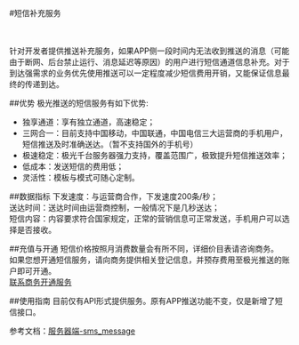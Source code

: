 #短信补充服务
<style>
img[alt=jpush_ios_v] { width: 500px; }
img[alt=jpush_android_so] { width: 800px; }
</style>
<br/>
<br/>
针对开发者提供推送补充服务，如果APP侧一段时间内无法收到推送的消息（可能由于断网、后台禁止运行、消息延迟等原因）的用户进行短信通道信息补充。对于到达强需求的业务优先使用推送可以一定程度减少短信费用开销，又能保证信息最终的传递到达。

##优势
极光推送的短信服务有如下优势:  

+ 独享通道：享有独立通道，高速稳定；  
+ 三网合一：目前支持中国移动，中国联通，中国电信三大运营商的手机用户，短信推送及时准确送达。（暂不支持国外的手机号）  
+ 极速稳定：极光千台服务器强力支持，覆盖范围广，极致提升短信推送效率；  
+ 低成本：发送短信的费用低；  
+ 灵活性：模板与模式可随心定制。


##数据指标
下发速度：与运营商合作，下发速度200条/秒；  
送达时间：送达时间由运营商控制，一般情况下是几秒送达；  
短信内容：内容要求符合国家规定，正常的营销信息可正常发送，手机用户可以选择是否接收。


##充值与开通
短信价格按照月消费数量会有所不同，详细价目表请咨询商务。  
如果您想开通短信服务，请向商务提供相关登记信息，并预存费用至极光推送的账户即可开通。  
[联系商务开通服务](https://www.jiguang.cn/accounts/business/form)


##使用指南
目前仅有API形式提供服务。原有APP推送功能不变，仅是新增了短信接口。

参考文档：[服务器端-sms_message](../server/push/rest_api_v3_push/#sms_message)




